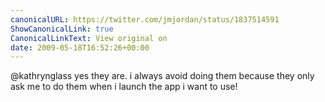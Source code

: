 ```yaml
---
canonicalURL: https://twitter.com/jmjordan/status/1837514591
ShowCanonicalLink: true
CanonicalLinkText: View original on
date: 2009-05-18T16:52:26+00:00
---
```

@kathrynglass yes they are. i always avoid doing them because they only ask me to do them when i launch the app i want to use!